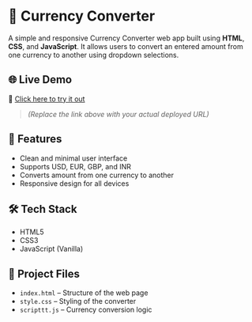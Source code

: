 # 💱 Currency Converter

A simple and responsive Currency Converter web app built using **HTML**, **CSS**, and **JavaScript**. It allows users to convert an entered amount from one currency to another using dropdown selections.

## 🌐 Live Demo

🔗 [Click here to try it out]()  
> *(Replace the link above with your actual deployed URL)*

## 🌟 Features

- Clean and minimal user interface  
- Supports USD, EUR, GBP, and INR  
- Converts amount from one currency to another  
- Responsive design for all devices  

## 🛠️ Tech Stack

- HTML5  
- CSS3  
- JavaScript (Vanilla)

## 📂 Project Files

- `index.html` – Structure of the web page  
- `style.css` – Styling of the converter  
- `scripttt.js` – Currency conversion logic


